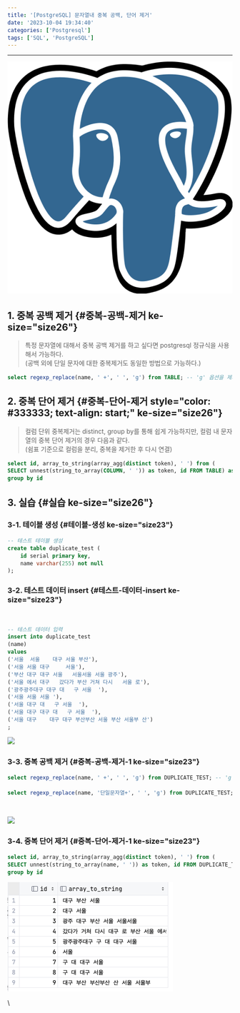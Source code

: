 ```yaml
---
title: '[PostgreSQL] 문자열내 중복 공백, 단어 제거'
date: '2023-10-04 19:34:40'
categories: ['Postgresql']
tags: ['SQL', 'PostgreSQL']
---
```


------------------------------------------------------------------------

![](/images/posts/12/img.png)

## 1. 중복 공백 제거 {#중복-공백-제거 ke-size="size26"}

> 특정 문자열에 대해서 중복 공백 제거를 하고 싶다면 postgresql 정규식을 사용해서 가능하다.\
> (공백 외에 단일 문자에 대한 중복제거도 동일한 방법으로 가능하다.)

``` {.sql ke-type="codeblock" ke-language="sql"}
select regexp_replace(name, ' +', ' ', 'g') from TABLE; -- 'g' 옵션을 제거할 경우 최초 건에 대에서만 변경
```

## 2. 중복 단어 제거 {#중복-단어-제거 style="color: #333333; text-align: start;" ke-size="size26"}

> 컬럼 단위 중복제거는 distinct, group by를 통해 쉽게 가능하지만, 컬럼 내 문자열의 중복 단어 제거의 경우 다음과 같다.\
> (쉼표 기준으로 컬럼을 분리, 중복을 제거한 후 다시 연결)

``` {.sql ke-type="codeblock" ke-language="sql"}
select id, array_to_string(array_agg(distinct token), ' ') from (
SELECT unnest(string_to_array(COLUMN, ' ')) as token, id FROM TABLE) as tmp
group by id
```

## 3. 실습 {#실습 ke-size="size26"}

### 3-1. 테이블 생성 {#테이블-생성 ke-size="size23"}

``` {.sql ke-language="sql" ke-type="codeblock"}
-- 테스트 테이블 생성
create table duplicate_test (
    id serial primary key,
    name varchar(255) not null
);
```

### 3-2. 테스트 데이터 insert {#테스트-데이터-insert ke-size="size23"}
 

``` {.sql ke-language="sql" ke-type="codeblock"}
-- 테스트 데이터 입력
insert into duplicate_test
(name)
values
('서울  서울    대구 서울 부산'),
('서울 서울 대구     서울'),
('부산 대구 대구 서울   서울서울 서울 광주'),
('서울 에서 대구   갔다가 부산 거쳐 다시   서울 로'),
('광주광주대구 대구 대   구 서울  '),
('서울 서울 서울 '),
('서울 대구 대   구 서울  '),
('서울 대구 대구 대   구 서울  '),
('서울 대구    대구 대구 부산부산 서울 부산 서울부 산')
;
```

![](![](![](/images/posts/12/스크린샷%202023-10-04%20오후%207.20.58.png)))

### 3-3. 중복 공백 제거 {#중복-공백-제거-1 ke-size="size23"}

``` {.sql ke-language="sql" ke-type="codeblock"}
select regexp_replace(name, ' +', ' ', 'g') from DUPLICATE_TEST; -- 'g' 옵션을 제거할 경우 최초 건에 대에서만 변경

select regexp_replace(name, '단일문자열+', ' ', 'g') from DUPLICATE_TEST; -- 단일문자열에 대한 중복 제거도 동일한 방법으로 가능하다.
```
 

<img src="0" />

### 3-4. 중복 단어 제거 {#중복-단어-제거-1 ke-size="size23"}

``` {.sql ke-language="sql" ke-type="codeblock"}
select id, array_to_string(array_agg(distinct token), ' ') from (
SELECT unnest(string_to_array(name, ' ')) as token, id FROM DUPLICATE_TEST) as tmp
group by id
```

![](/images/posts/12/스크린샷%202023-10-04%20오후%207.20.20.png)

\
